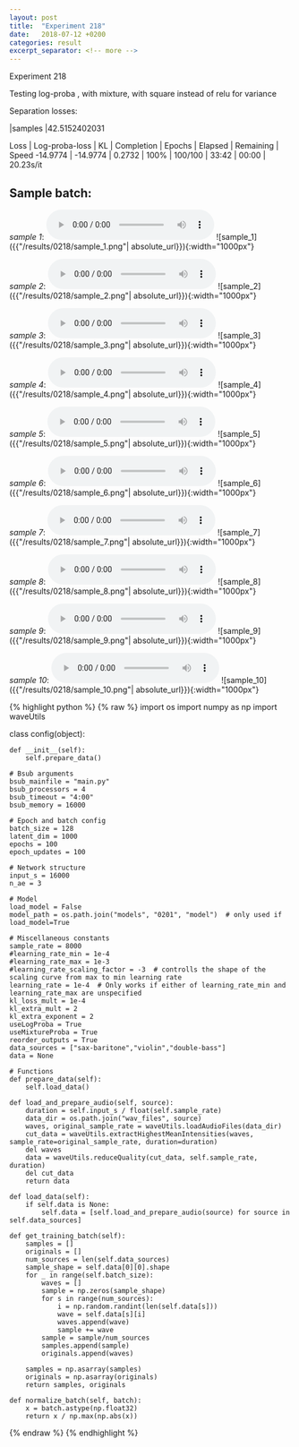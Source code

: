 ```yaml
---
layout: post
title:  "Experiment 218"
date:   2018-07-12 +0200
categories: result
excerpt_separator: <!-- more -->
---
```

Experiment 218

Testing log-proba , with  mixture, with square instead of relu for variance

Separation losses:

|samples
|42.5152402031

Loss | Log-proba-loss | KL | Completion | Epochs | Elapsed | Remaining | Speed
-14.9774 | -14.9774 | 0.2732 | 100% | 100/100 | 33:42 | 00:00 | 20.23s/it<!-- more -->

## **Sample batch**:
_sample 1_:
<audio src="/ResultsOverview/results/0218/sample_1.wav" controls preload></audio>
![sample_1]({{"/results/0218/sample_1.png"| absolute_url}}){:width="1000px"}

_sample 2_:
<audio src="/ResultsOverview/results/0218/sample_2.wav" controls preload></audio>
![sample_2]({{"/results/0218/sample_2.png"| absolute_url}}){:width="1000px"}

_sample 3_:
<audio src="/ResultsOverview/results/0218/sample_3.wav" controls preload></audio>
![sample_3]({{"/results/0218/sample_3.png"| absolute_url}}){:width="1000px"}

_sample 4_:
<audio src="/ResultsOverview/results/0218/sample_4.wav" controls preload></audio>
![sample_4]({{"/results/0218/sample_4.png"| absolute_url}}){:width="1000px"}

_sample 5_:
<audio src="/ResultsOverview/results/0218/sample_5.wav" controls preload></audio>
![sample_5]({{"/results/0218/sample_5.png"| absolute_url}}){:width="1000px"}

_sample 6_:
<audio src="/ResultsOverview/results/0218/sample_6.wav" controls preload></audio>
![sample_6]({{"/results/0218/sample_6.png"| absolute_url}}){:width="1000px"}

_sample 7_:
<audio src="/ResultsOverview/results/0218/sample_7.wav" controls preload></audio>
![sample_7]({{"/results/0218/sample_7.png"| absolute_url}}){:width="1000px"}

_sample 8_:
<audio src="/ResultsOverview/results/0218/sample_8.wav" controls preload></audio>
![sample_8]({{"/results/0218/sample_8.png"| absolute_url}}){:width="1000px"}

_sample 9_:
<audio src="/ResultsOverview/results/0218/sample_9.wav" controls preload></audio>
![sample_9]({{"/results/0218/sample_9.png"| absolute_url}}){:width="1000px"}

_sample 10_:
<audio src="/ResultsOverview/results/0218/sample_10.wav" controls preload></audio>
![sample_10]({{"/results/0218/sample_10.png"| absolute_url}}){:width="1000px"}


{% highlight python %}
{% raw %}
import os
import numpy as np
import waveUtils


class config(object):

	def __init__(self):
		self.prepare_data()

	# Bsub arguments
	bsub_mainfile = "main.py"
	bsub_processors = 4
	bsub_timeout = "4:00"
	bsub_memory = 16000

	# Epoch and batch config
	batch_size = 128
	latent_dim = 1000
	epochs = 100
	epoch_updates = 100

	# Network structure
	input_s = 16000
	n_ae = 3

	# Model
	load_model = False
	model_path = os.path.join("models", "0201", "model")  # only used if load_model=True

	# Miscellaneous constants
	sample_rate = 8000
	#learning_rate_min = 1e-4
	#learning_rate_max = 1e-3
	#learning_rate_scaling_factor = -3  # controlls the shape of the scaling curve from max to min learning rate
	learning_rate = 1e-4  # Only works if either of learning_rate_min and learning_rate_max are unspecified
	kl_loss_mult = 1e-4
	kl_extra_mult = 2
	kl_extra_exponent = 2
	useLogProba = True
	useMixtureProba = True
	reorder_outputs = True
	data_sources = ["sax-baritone","violin","double-bass"]
	data = None

	# Functions
	def prepare_data(self):
		self.load_data()

	def load_and_prepare_audio(self, source):
		duration = self.input_s / float(self.sample_rate)
		data_dir = os.path.join("wav_files", source)
		waves, original_sample_rate = waveUtils.loadAudioFiles(data_dir)
		cut_data = waveUtils.extractHighestMeanIntensities(waves, sample_rate=original_sample_rate, duration=duration)
		del waves
		data = waveUtils.reduceQuality(cut_data, self.sample_rate, duration)
		del cut_data
		return data

	def load_data(self):
		if self.data is None:
			self.data = [self.load_and_prepare_audio(source) for source in self.data_sources]

	def get_training_batch(self):
		samples = []
		originals = []
		num_sources = len(self.data_sources)
		sample_shape = self.data[0][0].shape
		for _ in range(self.batch_size):
			waves = []
			sample = np.zeros(sample_shape)
			for s in range(num_sources):
				i = np.random.randint(len(self.data[s]))
				wave = self.data[s][i]
				waves.append(wave)
				sample += wave
			sample = sample/num_sources
			samples.append(sample)
			originals.append(waves)

		samples = np.asarray(samples)
		originals = np.asarray(originals)
		return samples, originals

	def normalize_batch(self, batch):
		x = batch.astype(np.float32)
		return x / np.max(np.abs(x))

{% endraw %}
{% endhighlight %}
